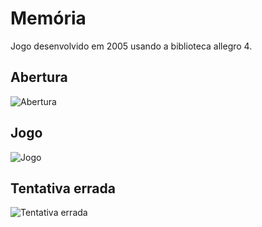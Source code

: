 # Memória

Jogo desenvolvido em 2005 usando a biblioteca allegro 4. 

## Abertura

![Abertura](https://github.com/user-attachments/assets/eba1976e-3600-451b-9339-15ccf3bab9e6)

## Jogo

![Jogo](https://github.com/user-attachments/assets/3d1dba92-da84-4a62-a27b-23bb95ea9dba)


## Tentativa errada

![Tentativa errada](https://github.com/user-attachments/assets/6018e5a0-47c6-45c9-a676-129f0e7a6ef5)
